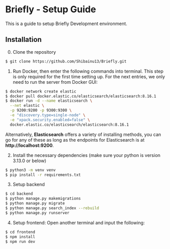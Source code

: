 # **Briefly - Setup Guide**

This is a guide to setup Briefly Development environment.

## Installation

0. Clone the repository
```bash
$ git clone https://github.com/Shibainu13/Briefly.git
```

1. Run Docker, then enter the following commands into terminal. This step is only required for the first time setting up. For the next entries, we only need to run the server from Docker GUI:
```bash
$ docker network create elastic
$ docker pull docker.elastic.co/elasticsearch/elasticsearch:8.16.1
$ docker run -d --name elasticsearch \
  --net elastic \
  -p 9200:9200 -p 9300:9300 \
  -e "discovery.type=single-node" \
  -e "xpack.security.enabled=false" \
  docker.elastic.co/elasticsearch/elasticsearch:8.16.1
```
Alternatively, **Elasticsearch** offers a variety of installing methods, you can go for any of these as long as the endpoints for Elasticsearch is at **http://localhost:9200**.

2. Install the necessary dependencies (make sure your python is version 3.13.0 or below)
```bash
$ python3 -m venv venv
$ pip install -r requirements.txt
```

3. Setup backend
```bash
$ cd backend
$ python manage.py makemigrations
$ python manage.py migrate
$ python manage.py search_index --rebuild
$ python manage.py runserver
```

4. Setup frontend:
  Open another terminal and input the following:
```bash
$ cd frontend
$ npm install
$ npm run dev
```

